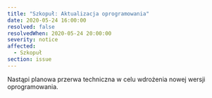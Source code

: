 ```yaml
---
title: "Szkopuł: Aktualizacja oprogramowania"
date: 2020-05-24 16:00:00
resolved: false
resolvedWhen: 2020-05-24 20:00:00
severity: notice
affected:
  - Szkopuł
section: issue
---
```


Nastąpi planowa przerwa techniczna w celu wdrożenia nowej wersji oprogramowania.
